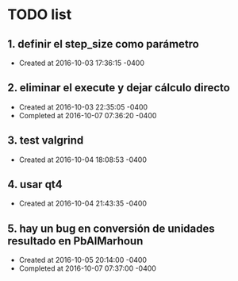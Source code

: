 # TODO list
## 1. definir el step_size como parámetro
- Created at   2016-10-03 17:36:15 -0400

## 2. eliminar el execute y dejar cálculo directo
- Created at   2016-10-03 22:35:05 -0400
- Completed at 2016-10-07 07:36:20 -0400

## 3. test valgrind
- Created at   2016-10-04 18:08:53 -0400

## 4. usar qt4
- Created at   2016-10-04 21:43:35 -0400

## 5. hay un bug en conversión de unidades resultado en PbAlMarhoun
- Created at   2016-10-05 20:14:00 -0400
- Completed at 2016-10-07 07:37:00 -0400

